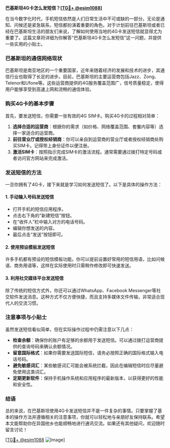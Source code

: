 **巴基斯坦4G卡怎么发短信？[[TG💪+ @esim1088](https://t.me/s/esim1088)]**

在当今数字化时代，手机短信依然是人们日常生活中不可或缺的一部分。无论是通知、问候还是紧急联系，短信都扮演着重要的角色。对于计划前往巴基斯坦或者已经在巴基斯坦生活的朋友们来说，了解如何使用当地的4G卡发送短信就显得尤为重要了。这篇文章将详细为你解答“巴基斯坦4G卡怎么发短信”这一问题，并提供一些实用的小贴士。

### 巴基斯坦的通信网络现状

巴基斯坦是南亚地区的一个重要国家，近年来随着经济的发展和技术的进步，其通信行业也取得了长足的进步。目前，巴基斯坦的主要运营商包括Jazz、Zong、Telenor和Ufone等。这些运营商提供的4G服务覆盖范围广，信号质量稳定，使得用户能够享受到高速上网和流畅的通信体验。

### 购买4G卡的基本步骤

首先，要发送短信，你需要一张有效的4G SIM卡。购买4G卡的过程相对简单：

1. **选择合适的运营商**：根据你的需求（如价格、网络覆盖范围、套餐内容等）选择一家适合的运营商。
2. **前往营业厅或授权经销商**：你可以亲自到运营商的营业厅或者授权经销商处购买SIM卡。记得带上身份证件以便注册。
3. **激活SIM卡**：按照指示完成SIM卡的激活流程。通常需要通过拨打特定号码或者访问官方网站来完成激活。

### 发送短信的方法

一旦你拥有了4G卡，接下来就是学习如何发送短信了。以下是具体的操作方法：

#### 1. 手动输入号码发送短信
- 打开手机的短信应用程序。
- 点击右下角的“新建短信”按钮。
- 在“收件人”栏中输入对方的电话号码。
- 编辑你想发送的内容。
- 最后点击“发送”按钮即可。

#### 2. 使用预设模板发送短信
许多手机都有预设的短信模板功能。你可以提前设置好常用的短信用语，比如问候语、商务用语等，这样在实际使用时只需稍作修改即可快速发送。

#### 3. 利用社交媒体平台发送短信
除了传统的短信方式外，你还可以通过WhatsApp、Facebook Messenger等社交软件发送消息。这种方式不仅方便快捷，而且支持多媒体文件传输，非常适合现代人的交流习惯。

### 注意事项与小贴士

虽然发送短信看似简单，但在实际操作过程中仍需注意以下几点：

- **检查余额**：确保你的账户有足够的余额用于发送短信。可以通过拨打运营商提供的查询号码来确认余额情况。
- **留意国际格式**：如果你需要发送国际短信，请务必按照正确的国际格式输入电话号码。
- **避免敏感词汇**：某些敏感词汇可能会被系统拦截，因此在编辑短信时应尽量避免使用这类词汇。
- **定期更新软件**：保持手机操作系统和应用程序的最新版本，以获得更好的性能和安全性。

### 结语

总的来说，在巴基斯坦使用4G卡发送短信并不是一件复杂的事情。只要掌握了基本的操作方法并遵循相关的注意事项，你就可以轻松地与亲朋好友保持联系。希望本文能帮助你在异国他乡也能顺畅地进行通讯交流。如果还有其他疑问，欢迎随时留言讨论！

[[TG💪+ @esim1088](https://t.me/s/esim1088) ![Image](https://i.postimg.cc/4NQfJmqS/Snipaste-2025-05-13-00-14-12.png)]
